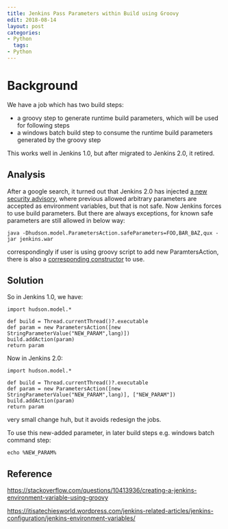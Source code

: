 ```yaml
---
title: Jenkins Pass Parameters within Build using Groovy
edit: 2018-08-14
layout: post
categories:
- Python
  tags:
- Python
---
```


# Background

We have a job which has two build steps:

- a groovy step to generate runtime build parameters, which will be used for following steps
- a windows batch build step to consume the runtime build parameters generated by the groovy step

This works well in Jenkins 1.0, but after migrated to Jenkins 2.0, it retired.

## Analysis

After a google search, it turned out that Jenkins 2.0 has injected [a new security advisory](jenkins.io/security/advisory/2016-05-11/), where previous allowed arbitrary parameters are accepted as environment variables, but that is not safe. Now Jenkins forces to use build parameters. But there are always exceptions, for known safe parameters are still allowed in below way:

```
java -Dhudson.model.ParametersAction.safeParameters=FOO,BAR_BAZ,qux -jar jenkins.war
```

correspondingly if user is using groovy script to add new ParamtersAction, there is also a [corresponding constructor](https://github.com/jenkinsci/jenkins/blob/master/core/src/main/java/hudson/model/ParametersAction.java) to use.

## Solution

So in Jenkins 1.0, we have:

```
import hudson.model.*
  
def build = Thread.currentThread()?.executable
def param = new ParametersAction([new StringParameterValue("NEW_PARAM",lang)])
build.addAction(param)
return param

```

Now in Jenkins 2.0:

```
import hudson.model.*
  
def build = Thread.currentThread()?.executable
def param = new ParametersAction([new StringParameterValue("NEW_PARAM",lang)], ["NEW_PARAM"])
build.addAction(param)
return param
```

very small change huh, but it avoids redesign the jobs.

To use this new-added parameter, in later build steps e.g. windows batch command step:

```
echo %NEW_PARAM%
```



## Reference

https://stackoverflow.com/questions/10413936/creating-a-jenkins-environment-variable-using-groovy

https://itisatechiesworld.wordpress.com/jenkins-related-articles/jenkins-configuration/jenkins-environment-variables/